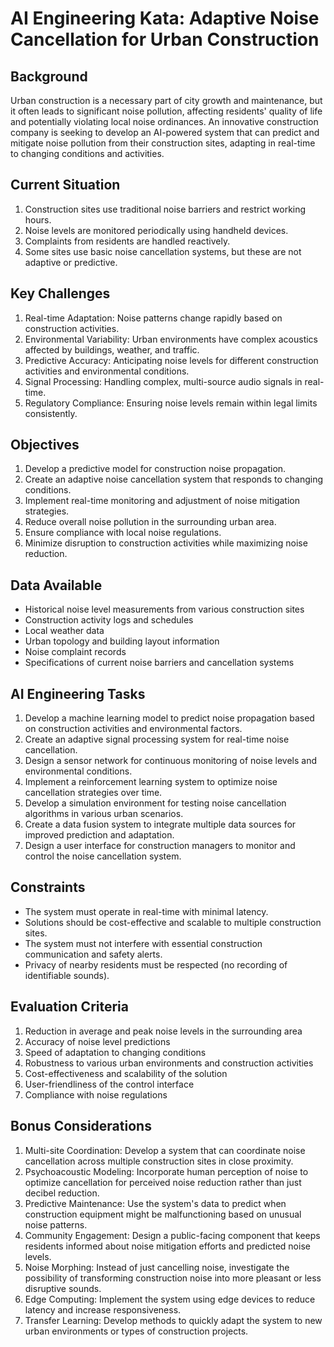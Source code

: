 # AI Engineering Kata: Adaptive Noise Cancellation for Urban Construction

## Background

Urban construction is a necessary part of city growth and maintenance, but it often leads to significant noise pollution, affecting residents' quality of life and potentially violating local noise ordinances. An innovative construction company is seeking to develop an AI-powered system that can predict and mitigate noise pollution from their construction sites, adapting in real-time to changing conditions and activities.

## Current Situation

1. Construction sites use traditional noise barriers and restrict working hours.
2. Noise levels are monitored periodically using handheld devices.
3. Complaints from residents are handled reactively.
4. Some sites use basic noise cancellation systems, but these are not adaptive or predictive.

## Key Challenges

1. Real-time Adaptation: Noise patterns change rapidly based on construction activities.
2. Environmental Variability: Urban environments have complex acoustics affected by buildings, weather, and traffic.
3. Predictive Accuracy: Anticipating noise levels for different construction activities and environmental conditions.
4. Signal Processing: Handling complex, multi-source audio signals in real-time.
5. Regulatory Compliance: Ensuring noise levels remain within legal limits consistently.

## Objectives

1. Develop a predictive model for construction noise propagation.
2. Create an adaptive noise cancellation system that responds to changing conditions.
3. Implement real-time monitoring and adjustment of noise mitigation strategies.
4. Reduce overall noise pollution in the surrounding urban area.
5. Ensure compliance with local noise regulations.
6. Minimize disruption to construction activities while maximizing noise reduction.

## Data Available

- Historical noise level measurements from various construction sites
- Construction activity logs and schedules
- Local weather data
- Urban topology and building layout information
- Noise complaint records
- Specifications of current noise barriers and cancellation systems

## AI Engineering Tasks

1. Develop a machine learning model to predict noise propagation based on construction activities and environmental factors.
2. Create an adaptive signal processing system for real-time noise cancellation.
3. Design a sensor network for continuous monitoring of noise levels and environmental conditions.
4. Implement a reinforcement learning system to optimize noise cancellation strategies over time.
5. Develop a simulation environment for testing noise cancellation algorithms in various urban scenarios.
6. Create a data fusion system to integrate multiple data sources for improved prediction and adaptation.
7. Design a user interface for construction managers to monitor and control the noise cancellation system.

## Constraints

- The system must operate in real-time with minimal latency.
- Solutions should be cost-effective and scalable to multiple construction sites.
- The system must not interfere with essential construction communication and safety alerts.
- Privacy of nearby residents must be respected (no recording of identifiable sounds).

## Evaluation Criteria

1. Reduction in average and peak noise levels in the surrounding area
2. Accuracy of noise level predictions
3. Speed of adaptation to changing conditions
4. Robustness to various urban environments and construction activities
5. Cost-effectiveness and scalability of the solution
6. User-friendliness of the control interface
7. Compliance with noise regulations

## Bonus Considerations

1. Multi-site Coordination: Develop a system that can coordinate noise cancellation across multiple construction sites in close proximity.
2. Psychoacoustic Modeling: Incorporate human perception of noise to optimize cancellation for perceived noise reduction rather than just decibel reduction.
3. Predictive Maintenance: Use the system's data to predict when construction equipment might be malfunctioning based on unusual noise patterns.
4. Community Engagement: Design a public-facing component that keeps residents informed about noise mitigation efforts and predicted noise levels.
5. Noise Morphing: Instead of just cancelling noise, investigate the possibility of transforming construction noise into more pleasant or less disruptive sounds.
6. Edge Computing: Implement the system using edge devices to reduce latency and increase responsiveness.
7. Transfer Learning: Develop methods to quickly adapt the system to new urban environments or types of construction projects.

